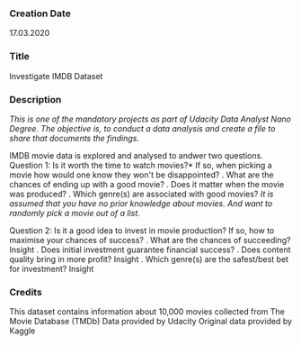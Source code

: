 ### Creation Date
17.03.2020

### Title
Investigate IMDB Dataset

### Description

*This is one of the mandatory projects as part of Udacity Data Analyst Nano Degree. The objective is, to conduct a data analysis and create a file to share that documents the findings.*

IMDB movie data is explored and analysed to andwer two questions.
Question 1: Is it worth the time to watch movies?* If so, when picking a movie how would one know they won't be disappointed?
. What are the chances of ending up with a good movie?
. Does it matter when the movie was produced?
. Which genre(s) are associated with good movies?
*It is assumed that you have no prior knowledge about movies. And want to randomly pick a movie out of a list.*

Question 2: Is it a good idea to invest in movie production? If so, how to maximise your chances of success?
. What are the chances of succeeding?Insight
. Does initial investment guarantee financial success?
. Does content quality bring in more profit? Insight
. Which genre(s) are the safest/best bet for investment? Insight

### Credits
This dataset contains information about 10,000 movies collected from The Movie Database (TMDb)
Data provided by Udacity
Original data provided by Kaggle

